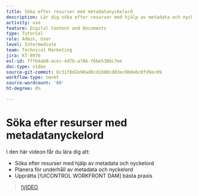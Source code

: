 ```yaml
---
title: Söka efter resurser med metadatanyckelord
description: Lär dig söka efter resurser med hjälp av metadata och nyckelord, planera för underhåll av metadata och nyckelord samt skapa [!UICONTROL WORKFRONT DAM] bästa praxis.
activity: use
feature: Digital Content and Documents
type: Tutorial
role: Admin, User
level: Intermediate
team: Technical Marketing
jira: KT-8976
exl-id: fffb4ab8-acec-4d7b-a786-f6be538bc7ee
doc-type: video
source-git-commit: 6c31f8d2e98ad8cd1880cd03ec0b0e6c0fd9ec09
workflow-type: tm+mt
source-wordcount: '60'
ht-degree: 0%

---
```


# Söka efter resurser med metadatanyckelord

I den här videon får du lära dig att:

* Söka efter resurser med hjälp av metadata och nyckelord
* Planera för underhåll av metadata och nyckelord
* Upprätta [!UICONTROL WORKFRONT DAM] bästa praxis

>[!VIDEO](https://video.tv.adobe.com/v/335239/?quality=12&learn=on)

